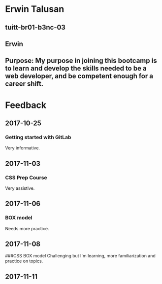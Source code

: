 # Erwin Talusan
## tuitt-br01-b3nc-03
## Erwin
## Purpose: My purpose in joining this bootcamp is to learn and develop the skills needed to be a web developer, and be competent enough for a career shift.


# Feedback
## 2017-10-25
### Getting started with GitLab
Very informative.

## 2017-11-03
### CSS Prep Course
Very assistive.  

## 2017-11-06
### BOX model
Needs more practice.

## 2017-11-08
###CSS BOX model
Challenging but I'm learning, more familiarization and practice on topics.

## 2017-11-11
### 





